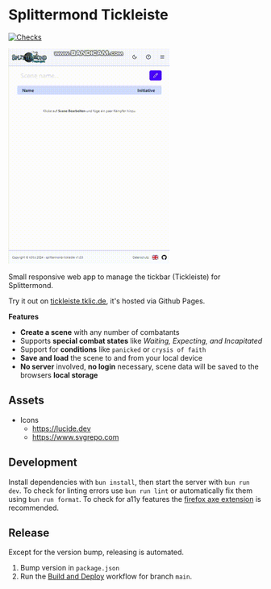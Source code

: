 # Splittermond Tickleiste

[![Checks](https://github.com/k3ltis/splittermond-tickleiste/actions/workflows/checks.yml/badge.svg?branch=main)](https://github.com/k3ltis/splittermond-tickleiste/actions/workflows/checks.yml)

![Alt Text](docs/splimoapp.gif)

Small responsive web app to manage the tickbar (Tickleiste) for Splittermond.

Try it out on [tickleiste.tklic.de](https://tickleiste.tklic.de), it's hosted via Github Pages.

**Features**

- **Create a scene** with any number of combatants
- Supports **special combat states** like _Waiting, Expecting, and Incapitated_
- Support for **conditions** like `panicked` or `crysis of faith`
- **Save and load** the scene to and from your local device
- **No server** involved, **no login** necessary, scene data will be saved to the browsers **local storage**

## Assets

- Icons
  - https://lucide.dev
  - https://www.svgrepo.com

## Development

Install dependencies with `bun install`, then start the server with `bun run dev`.
To check for linting errors use `bun run lint` or automatically fix them using `bun run format`.
To check for a11y features the [firefox axe extension](https://addons.mozilla.org/en-US/firefox/addon/axe-devtools/) is recommended.

## Release

Except for the version bump, releasing is automated.

1. Bump version in `package.json`
2. Run the [Build and Deploy](https://github.com/k3ltis/splittermond-tickleiste/actions/workflows/deployment.yml) workflow for branch `main`.
